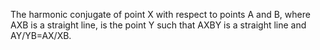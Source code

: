 The harmonic conjugate of point X with respect to points A and B, where
AXB is a straight line, is the point Y such that AXBY is a straight line
and AY/YB=AX/XB.

